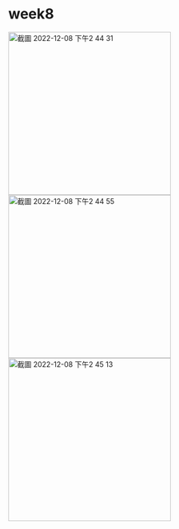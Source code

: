 # week8
<img width="325" alt="截圖 2022-12-08 下午2 44 31" src="https://user-images.githubusercontent.com/101334090/206377378-ca521305-04dc-4df3-9eef-c98d4b826000.png"> <img width="325" alt="截圖 2022-12-08 下午2 44 55" src="https://user-images.githubusercontent.com/101334090/206377389-797b8334-379f-4252-8a22-119e2554d1c6.png"> <img width="325" alt="截圖 2022-12-08 下午2 45 13" src="https://user-images.githubusercontent.com/101334090/206377398-909f2725-adb1-4613-a628-12fbd13812a5.png">
